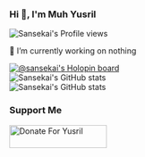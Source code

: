### Hi 👋, I'm Muh Yusril

![Sansekai's Profile views](https://komarev.com/ghpvc/?username=sansekai&style=flat&color=blueviolet)<br>

🔭 I’m currently working on nothing

[![@sansekai's Holopin board](https://holopin.me/sansekai)](https://holopin.io/@sansekai)<br>
![Sansekai's GitHub stats](https://github-readme-stats.vercel.app/api?username=sansekai&show_icons=true&theme=tokyonight)<br>
![Sansekai's GitHub stats](https://github-readme-stats.vercel.app/api/top-langs/?username=sansekai&theme=tokyonight&hide_border=false&layout=compact)

### Support Me
<a href="https://saweria.co/Sansekai" target="_blank"><img src="https://user-images.githubusercontent.com/26188697/180601310-e82c63e4-412b-4c36-b7b5-7ba713c80380.png" alt="Donate For Yusril" height="41" width="174"></a>
